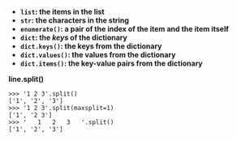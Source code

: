 - **`list`: the items in the list**
- **`str`: the characters in the string**
- **`enumerate()`: a pair of the index of the item and the item itself**
- **`dict`: the *keys* of the dictionary**
- **`dict.keys()`: the keys from the dictionary**
- **`dict.values()`: the values from the dictionary**
- **`dict.items()`: the key-value pairs from the dictionary**





**line.split()** 

```
>>> '1 2 3'.split()
['1', '2', '3']
>>> '1 2 3'.split(maxsplit=1)
['1', '2 3']
>>> '   1   2   3   '.split()
['1', '2', '3']
```

